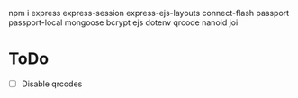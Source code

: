npm i express express-session express-ejs-layouts connect-flash passport passport-local mongoose bcrypt ejs dotenv qrcode nanoid joi

# ToDo

- [ ] Disable qrcodes